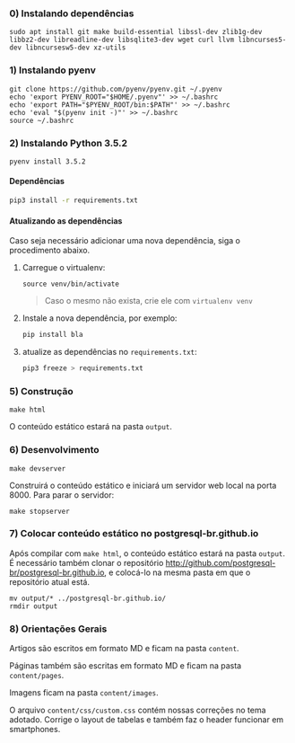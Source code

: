 ### 0) Instalando dependências

    sudo apt install git make build-essential libssl-dev zlib1g-dev libbz2-dev libreadline-dev libsqlite3-dev wget curl llvm libncurses5-dev libncursesw5-dev xz-utils


### 1) Instalando pyenv

    git clone https://github.com/pyenv/pyenv.git ~/.pyenv
    echo 'export PYENV_ROOT="$HOME/.pyenv"' >> ~/.bashrc
    echo 'export PATH="$PYENV_ROOT/bin:$PATH"' >> ~/.bashrc
    echo 'eval "$(pyenv init -)"' >> ~/.bashrc
    source ~/.bashrc


### 2) Instalando Python 3.5.2

    pyenv install 3.5.2


#### Dependências

```bash 
pip3 install -r requirements.txt
```

#### Atualizando as dependências

Caso seja necessário adicionar uma nova dependência, siga o procedimento abaixo.

1. Carregue o virtualenv:

    ```
    source venv/bin/activate
    ```
    > Caso o mesmo não exista, crie ele com `virtualenv venv`

1. Instale a nova dependência, por exemplo:
    ```bash
    pip install bla
    ```
1. atualize as dependências no `requirements.txt`:

    ```bash
    pip3 freeze > requirements.txt
    ```


### 5) Construção

    make html

O conteúdo estático estará na pasta `output`.


### 6) Desenvolvimento

    make devserver

Construirá o conteúdo estático e iniciará um servidor web local na porta 8000. Para parar o servidor:

    make stopserver


### 7) Colocar conteúdo estático no postgresql-br.github.io

Após compilar com `make html`, o conteúdo estático estará na pasta `output`. É necessário também clonar o repositório http://github.com/postgresql-br/postgresql-br.github.io, e colocá-lo na mesma pasta em que o repositório atual está.

    mv output/* ../postgresql-br.github.io/
    rmdir output


### 8) Orientações Gerais

Artigos são escritos em formato MD e ficam na pasta `content`.

Páginas também são escritas em formato MD e ficam na pasta `content/pages`.

Imagens ficam na pasta `content/images`.

O arquivo `content/css/custom.css` contém nossas correções no tema adotado. Corrige o layout de tabelas e também faz o header funcionar em smartphones.
